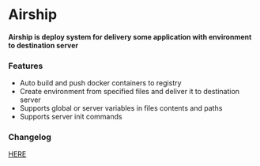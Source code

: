 # Airship
#### Airship is deploy system for delivery some application with environment to destination server

### Features

- Auto build and push docker containers to registry
- Create environment from specified files and deliver it to destination server
- Supports global or server variables in files contents and paths
- Supports server init commands

### Changelog

[HERE](CHANGELOG.md)
